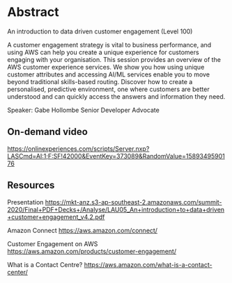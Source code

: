 # Abstract

An introduction to data driven customer engagement (Level 100)

A customer engagement strategy is vital to business performance, and using AWS can help you create a unique experience for customers engaging with your organisation. This session provides an overview of the AWS customer experience services. We show you how using unique customer attributes and accessing AI/ML services enable you to move beyond traditional skills-based routing. Discover how to create a personalised, predictive environment, one where customers are better understood and can quickly access the answers and information they need.

Speaker: Gabe Hollombe
Senior Developer Advocate

## On-demand video

<https://onlinexperiences.com/scripts/Server.nxp?LASCmd=AI:1;F:SF!42000&EventKey=373089&RandomValue=1589349590176>

## Resources

Presentation
<https://mkt-anz.s3-ap-southeast-2.amazonaws.com/summit-2020/Final+PDF+Decks+/Analyse/LAU05_An+introduction+to+data+driven+customer+engagement_v4.2.pdf>

Amazon Connect
<https://aws.amazon.com/connect/>

Customer Engagement on AWS
<https://aws.amazon.com/products/customer-engagement/>

What is a Contact Centre?
<https://aws.amazon.com/what-is-a-contact-center/>
